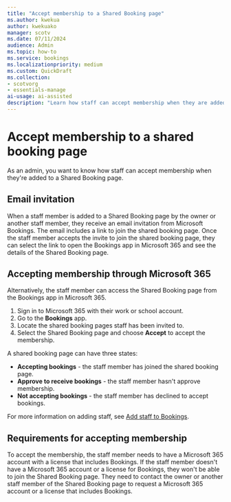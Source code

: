 ```yaml
---
title: "Accept membership to a Shared Booking page"
ms.author: kwekua
author: kwekuako
manager: scotv
ms.date: 07/11/2024
audience: Admin
ms.topic: how-to
ms.service: bookings
ms.localizationpriority: medium
ms.custom: QuickDraft
ms.collection:
- scotvorg
- essentials-manage
ai-usage: ai-assisted
description: "Learn how staff can accept membership when they are added to a Shared Booking page."
---
```


# Accept membership to a shared booking page

As an admin, you want to know how staff can accept membership when they're added to a Shared Booking page.

## Email invitation

When a staff member is added to a Shared Booking page by the owner or another staff member, they receive an email invitation from Microsoft Bookings. The email includes a link to join the shared booking page. Once the staff member accepts the invite to join the shared booking page, they can select the link to open the Bookings app in Microsoft 365 and see the details of the Shared Booking page.

## Accepting membership through Microsoft 365

Alternatively, the staff member can access the Shared Booking page from the Bookings app in Microsoft 365.

1. Sign in to Microsoft 365 with their work or school account.
2. Go to the **Bookings** app.
3. Locate the shared booking pages staff has been invited to.
4. Select the Shared Booking page and choose **Accept** to accept the membership.

A shared booking page can have three states:

- **Accepting bookings** - the staff member has joined the shared booking page.
- **Approve to receive bookings** - the staff member hasn't approve membership.
- **Not accepting bookings** - the staff member has declined to accept bookings.

For more information on adding staff, see [Add staff to Bookings](add-staff.md).

## Requirements for accepting membership

To accept the membership, the staff member needs to have a Microsoft 365 account with a license that includes Bookings. If the staff member doesn't have a Microsoft 365 account or a license for Bookings, they won't be able to join the Shared Booking page. They need to contact the owner or another staff member of the Shared Booking page to request a Microsoft 365 account or a license that includes Bookings.
